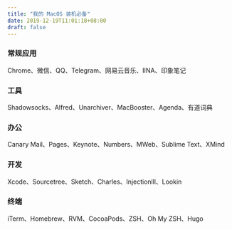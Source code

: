 ```yaml
---
title: "我的 MacOS 装机必备"
date: 2019-12-19T11:01:18+08:00
draft: false
---
```


### 常规应用
Chrome、微信、QQ、Telegram、网易云音乐、IINA、印象笔记

### 工具
Shadowsocks、Alfred、Unarchiver、MacBooster、Agenda、有道词典

### 办公
Canary Mail、Pages、Keynote、Numbers、MWeb、Sublime Text、XMind

### 开发
Xcode、Sourcetree、Sketch、Charles、Injectionlll、Lookin

### 终端
iTerm、Homebrew、RVM、CocoaPods、ZSH、Oh My ZSH、Hugo